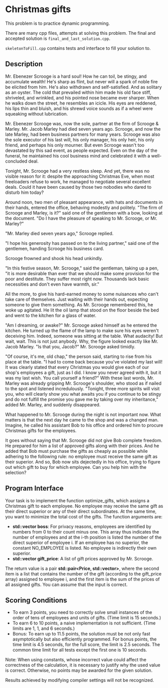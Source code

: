 # Christmas gifts

This problem is to practice dynamic programming.

There are many cpp files, attempts at solving this problem. The final and accepted solution is 
`final_and_last_solution.cpp`.

`skeletonToFill.cpp` contains tests and interface to fill your solution to.

## Description
Mr. Ebenezer Scrooge is a hard soul! How he can toil, be stingy, and accumulate wealth! He's sharp as flint, but never will a spark of noble fire be elicited from him. He's also withdrawn and self-satisfied. And as solitary as an oyster. The cold that prevailed within him made his old face stiff, shriveled, and wrinkled, and his pointed nose became ever sharper. When he walks down the street, he resembles an icicle. His eyes are reddened, his lips thin and bluish, and his shrewd voice sounds as if a wheel were squeaking without lubrication.

Mr. Ebenezer Scrooge was, now the sole, partner at the firm of Scrooge & Marley. Mr. Jacob Marley had died seven years ago. Scrooge, and now the late Marley, had been business partners for many years. Scrooge was also the sole executor of his last will, his only manager, his only heir, his only friend, and perhaps his only mourner. But even Scrooge wasn't too devastated by this sad event, as people expected. Even on the day of the funeral, he maintained his cool business mind and celebrated it with a well-concluded deal.

Tonight, Mr. Scrooge had a very restless sleep. And yet, there was no visible reason for it: despite the approaching Christmas Eve, when most freeloaders refuse to work, he managed to negotiate several excellent deals. Could it have been caused by those two nobodies who dared to disturb him today?

Around noon, two men of pleasant appearance, with hats and documents in their hands, entered the office, behaving modestly and politely. "The firm of Scrooge and Marley, is it?" said one of the gentlemen with a bow, looking at the document. "Do I have the pleasure of speaking to Mr. Scrooge, or Mr. Marley?"

"Mr. Marley died seven years ago," Scrooge replied.

"I hope his generosity has passed on to the living partner," said one of the gentlemen, handing Scrooge his business card.

Scrooge frowned and shook his head unkindly.

"In this festive season, Mr. Scrooge," said the gentleman, taking up a pen, "it is more desirable than ever that we should make some provision for the poor and destitute. They suffer most right now. Thousands lack basic necessities and don't even have warmth, sir."

All the more, to give his hard-earned money to some nuisances who can't take care of themselves. Just waiting with their hands out, expecting someone to give them something. As Mr. Scrooge remembered this, he woke up agitated. He lit the oil lamp that stood on the floor beside the bed and went to the kitchen for a glass of water.

"Am I dreaming, or awake?" Mr. Scrooge asked himself as he entered the kitchen. He turned up the flame of the lamp to make sure his eyes weren't deceiving him. Indeed, someone was sitting at the table. What audacity! But wait, wait. This is not just anybody. Why, the figure looked exactly like Mr. Jacob Marley. "Is that you, Jacob?" Mr. Scrooge asked timidly.

"Of course, it's me, old chap," the person said, starting to rise from his place at the table. "I had to come back because you've violated my last will! It was clearly stated that every Christmas you would give each of our shop's employees a gift, just as I did. I know you never agreed with it, but it was my last wish. You call yourself a friend?" With these last words, Mr. Marley was already gripping Mr. Scrooge's shoulder, who stood as if nailed to the spot and listened incredulously. "Tonight, three more spirits will visit you, who will clearly show you what awaits you if you continue to be stingy and do not fulfill the promise you gave me by taking over my inheritance," added Mr. Marley, and suddenly disappeared.

What happened to Mr. Scrooge during the night is not important now. What matters is that the next day he came to the shop and was a changed man. Imagine, he called his assistant Bob to his office and ordered him to procure Christmas gifts for the employees.

It goes without saying that Mr. Scrooge did not give Bob complete freedom. He prepared for him a list of approved gifts along with their prices. And he added that Bob must purchase the gifts as cheaply as possible while adhering to the following rule: no employee must receive the same gift as their superior. And so, Bob now sits dejectedly in his office, trying to figure out which gift to buy for which employee. Can you help him with the selection?

## Program Interface
Your task is to implement the function optimize_gifts, which assigns a Christmas gift to each employee. No employee may receive the same gift as their direct superior or any of their direct subordinates. At the same time, you want to minimize the total cost of the gifts. The function arguments are:

* **std::vector<Employee> boss**: For privacy reasons, employees are identified by numbers from 0 to their count minus one. This array thus indicates the number of employees and at the i-th position is listed the number of the direct superior of employee i. If an employee has no superior, the constant NO_EMPLOYEE is listed. No employee is indirectly their own superior.
* **std::vector<Price> gift_price**: A list of gift prices approved by Mr. Scrooge.

The return value is a pair **std::pair<Price, std::vector<Gift>>**, where the second item is a list that contains the number of the gift (according to the gift_price array) assigned to employee i, and the first item is the sum of the prices of all assigned gifts. You can assume that the input is correct.

## Scoring Conditions
* To earn 3 points, you need to correctly solve small instances of the order of tens of employees and units of gifts. (Time limit is 15 seconds.)
* To earn 6 to 10 points, a naive implementation is not sufficient. (Time limits are 1, 1, and 6 seconds.)
* Bonus: To earn up to 11.5 points, the solution must be not only fast asymptotically but also efficiently programmed. For bonus points, the time limit is 4.5 seconds, for the full score, the limit is 2.5 seconds.
The common time limit for all tests except the first one is 10 seconds.

Note: When using constants, whose incorrect value could affect the correctness of the calculation, it is necessary to justify why the used value is correct. Otherwise, no points may be awarded for the given solution.

Results achieved by modifying compiler settings will not be recognized.